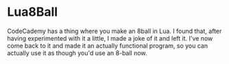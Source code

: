 # Lua8Ball
CodeCademy has a thing where you make an 8ball in Lua. I found that, after having experimented with it a little, I made a joke of it and left it. I've now come back to it and made it an actually functional program, so you can actually use it as though you'd use an 8-ball now. 
